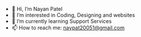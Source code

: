 - 👋 Hi, I’m Nayan Patel
- 👀 I’m interested in Coding, Designing and websites
- 🌱 I’m currently learning Support Services
- 📫 How to reach me: naypat20051@gmail.com
